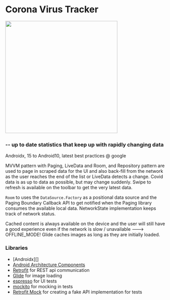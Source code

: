 # Corona Virus Tracker

 <img src="https://i.imgur.com/mqdliKA.png" height="350"/>&nbsp;&nbsp;&nbsp;&nbsp;&nbsp;&nbsp;&nbsp;&nbsp;&nbsp;


 ###   -- up to date statistics that keep up with rapidly changing data



Androidx, 15 to Android10, latest best practices @ google

MVVM pattern with Paging, LiveData and Room, and Repository pattern are used to page in scraped
data for the UI and also back-fill from the network as the user reaches the end of the list or
LiveData detects a change.  Covid data is as up to data as possible, but may change suddenly.
Swipe to refresh is available on the toolbar to get the very latest data.

`Room` to uses the  `DataSource.Factory` as a positional data source and the Paging Boundary Callback
API to get notified when the Paging library consumes the available local data.  NetworkState implementation
keeps track of network status.

Cached content is always available on the device and the user will still have a good experience even if the network is slow /
unavailable ---> OFFLINE_MODE!
Glide caches images as long as they are initially loaded.


### Libraries
* [Androidx][]
* [Android Architecture Components][arch]
* [Retrofit][retrofit] for REST api communication
* [Glide][glide] for image loading
* [espresso][espresso] for UI tests
* [mockito][mockito] for mocking in tests
* [Retrofit Mock][retrofit-mock] for creating a fake API implementation for tests

[mockwebserver]: https://github.com/square/okhttp/tree/master/mockwebserver
[support-lib]: https://developer.android.com/topic/libraries/support-library/index.html
[arch]: https://developer.android.com/arch
[espresso]: https://google.github.io/android-testing-support-library/docs/espresso/
[retrofit]: http://square.github.io/retrofit
[glide]: https://github.com/bumptech/glide
[mockito]: http://site.mockito.org
[retrofit-mock]: https://github.com/square/retrofit/tree/master/retrofit-mock
